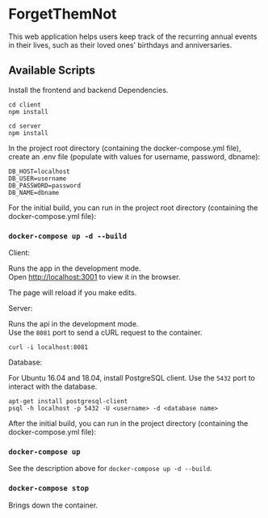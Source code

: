 # ForgetThemNot

This web application helps users keep track of the recurring annual events in their lives, such as their loved ones' birthdays and anniversaries.<br />

## Available Scripts
Install the frontend and backend Dependencies. <br />

`cd client`<br />
`npm install`<br />

`cd server`<br />
`npm install`<br />

In the project root directory (containing the docker-compose.yml file), create an .env file (populate with values for username, password, dbname): <br />

`DB_HOST=localhost`<br />
`DB_USER=username`<br />
`DB_PASSWORD=password`<br />
`DB_NAME=dbname`<br />

For the initial build, you can run in the project root directory (containing the docker-compose.yml file):<br />

### `docker-compose up -d --build`

Client:<br />

Runs the app in the development mode.<br />
Open [http://localhost:3001](http://localhost:3001) to view it in the browser.

The page will reload if you make edits.<br />

Server:<br />

Runs the api in the development mode.<br />
Use the `8081` port to send a cURL request to the container.<br />

`curl -i localhost:8081`<br />

Database:<br />

For Ubuntu 16.04 and 18.04, install PostgreSQL client. 
Use the `5432` port to interact with the database.

`apt-get install postgresql-client`<br />
`psql -h localhost -p 5432 -U <username> -d <database name>`<br />


After the initial build, you can run in the project directory (containing the docker-compose.yml file):<br />

### `docker-compose up`

See the description above for `docker-compose up -d --build`.<br />

### `docker-compose stop`

Brings down the container.<br />
